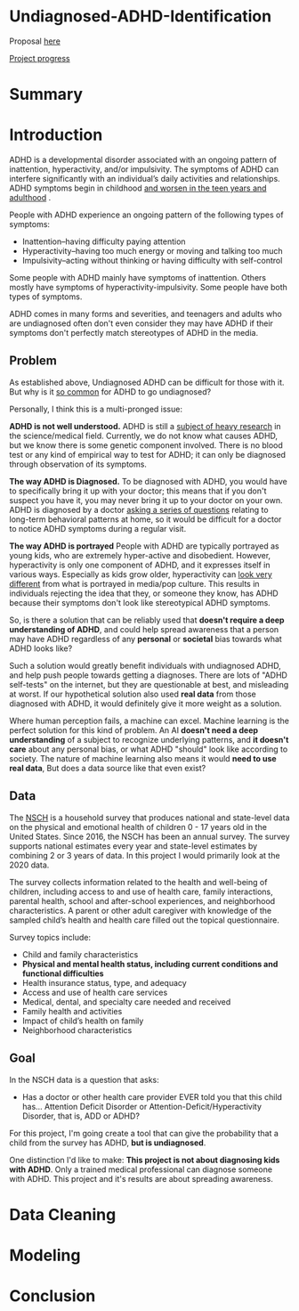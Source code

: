 # Undiagnosed-ADHD-Identification

Proposal [here](https://github.com/austint1121/Capstone_Proposal)

[Project progress](https://github.com/users/austint1121/projects/1)

# Summary

# Introduction

ADHD is a developmental disorder associated with an ongoing pattern of inattention, hyperactivity, and/or impulsivity.
The symptoms of ADHD can interfere significantly with an individual’s daily activities and relationships. ADHD symptoms
begin in
childhood [and worsen in the teen years and adulthood](https://www.nimh.nih.gov/health/publications/adhd-what-you-need-to-know#part_6209)
.

People with ADHD experience an ongoing pattern of the following types of symptoms:

- Inattention–having difficulty paying attention
- Hyperactivity–having too much energy or moving and talking too much
- Impulsivity–acting without thinking or having difficulty with self-control

Some people with ADHD mainly have symptoms of inattention. Others mostly have symptoms of hyperactivity-impulsivity.
Some people have both types of symptoms.

ADHD comes in many forms and severities, and teenagers and adults who are undiagnosed often don't even consider they may
have ADHD if their symptoms don't perfectly match stereotypes of ADHD in the media.

## Problem

As established above, Undiagnosed ADHD can be difficult for those with it. But why is
it [so common](https://www.singlecare.com/blog/news/adhd-statistics/#adult-adhd-statistics) for ADHD to go undiagnosed?

Personally, I think this is a multi-pronged issue:

**ADHD is not well understood.**
ADHD is still a [subject of heavy research](https://www.cdc.gov/ncbddd/adhd/research.html) in the science/medical field.
Currently, we do not know what causes ADHD, but we know there is some genetic component involved. There is no blood test
or any kind of empirical way to test for ADHD; it can only be diagnosed through observation of its symptoms.

**The way ADHD is Diagnosed.**
To be diagnosed with ADHD, you would have to specifically bring it up with your doctor; this means that if you don't
suspect you have it, you may never bring it up to your doctor on your own. ADHD is diagnosed by a
doctor [asking a series of questions](https://www.cdc.gov/ncbddd/adhd/diagnosis.html) relating to long-term behavioral
patterns at home, so it would be difficult for a doctor to notice ADHD symptoms during a regular visit.

**The way ADHD is portrayed**
People with ADHD are typically portrayed as young kids, who are extremely hyper-active and disobedient. However,
hyperactivity is only one component of ADHD, and it expresses itself in various ways. Especially as kids grow older,
hyperactivity can [look very different](https://www.nytimes.com/2010/12/14/health/14klass.html) from what is portrayed
in media/pop culture. This results in individuals rejecting the idea that they, or someone they know, has ADHD because
their symptoms don't look like stereotypical ADHD symptoms.

So, is there a solution that can be reliably used that **doesn't require a deep understanding of ADHD**, and could help
spread awareness that a person may have ADHD regardless of any **personal** or **societal** bias towards what ADHD looks
like?

Such a solution would greatly benefit individuals with undiagnosed ADHD, and help push people towards getting a
diagnoses. There are lots of "ADHD self-tests" on the internet, but they are questionable at best, and misleading at
worst. If our hypothetical solution also used **real data** from those diagnosed with ADHD, it would definitely give it
more weight as a solution.

Where human perception fails, a machine can excel. Machine learning is the perfect solution for this kind of problem. An
AI **doesn't need a deep understanding** of a subject to recognize underlying patterns, and **it doesn't care** about
any personal bias, or what ADHD "should" look like according to society. The nature of machine learning also means it
would **need to use real data**, But does a data source like that even exist?

## Data

The [NSCH](https://www.census.gov/programs-surveys/nsch/data/datasets.html) is a household survey that produces national
and state-level data on the physical and emotional health of children 0 - 17 years old in the United States. Since 2016,
the NSCH has been an annual survey. The survey supports national estimates every year and state-level estimates by
combining 2 or 3 years of data. In this project I would primarily look at the 2020 data.

The survey collects information related to the health and well-being of children, including access to and use of health
care, family interactions, parental health, school and after-school experiences, and neighborhood characteristics. A
parent or other adult caregiver with knowledge of the sampled child’s health and health care filled out the topical
questionnaire.

Survey topics include:

- Child and family characteristics
- **Physical and mental health status, including current conditions and functional difficulties**
- Health insurance status, type, and adequacy
- Access and use of health care services
- Medical, dental, and specialty care needed and received
- Family health and activities
- Impact of child’s health on family
- Neighborhood characteristics

## Goal

In the NSCH data is a question that asks:

- Has a doctor or other health care provider EVER told you that this child has… Attention Deficit Disorder or
  Attention-Deficit/Hyperactivity Disorder, that is, ADD or ADHD?

For this project, I'm going create a tool that can give the probability that a child from the survey has ADHD, **but is
undiagnosed**.

One distinction I'd like to make: **This project is not about diagnosing kids with ADHD**. Only a trained medical
professional can diagnose someone with ADHD. This project and it's results are about spreading awareness.

# Data Cleaning

# Modeling

# Conclusion